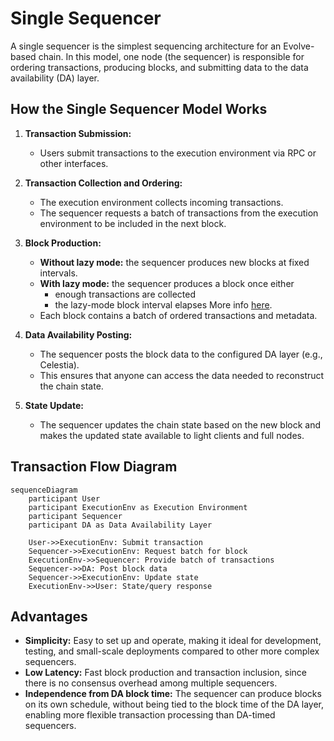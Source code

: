 # Single Sequencer

A single sequencer is the simplest sequencing architecture for an Evolve-based chain. In this model, one node (the sequencer) is responsible for ordering transactions, producing blocks, and submitting data to the data availability (DA) layer.

## How the Single Sequencer Model Works

1. **Transaction Submission:**
   - Users submit transactions to the execution environment via RPC or other interfaces.
2. **Transaction Collection and Ordering:**
   - The execution environment collects incoming transactions.
   - The sequencer requests a batch of transactions from the execution environment to be included in the next block.
3. **Block Production:**
   - **Without lazy mode:** the sequencer produces new blocks at fixed intervals.
   - **With lazy mode:** the sequencer produces a block once either  
     - enough transactions are collected  
     - the lazy-mode block interval elapses
    More info [here](../config.md#lazy-mode-lazy-aggregator).
   - Each block contains a batch of ordered transactions and metadata.

4. **Data Availability Posting:**
   - The sequencer posts the block data to the configured DA layer (e.g., Celestia).
   - This ensures that anyone can access the data needed to reconstruct the chain state.

5. **State Update:**
   - The sequencer updates the chain state based on the new block and makes the updated state available to light clients and full nodes.

## Transaction Flow Diagram

```mermaid
sequenceDiagram
    participant User
    participant ExecutionEnv as Execution Environment
    participant Sequencer
    participant DA as Data Availability Layer

    User->>ExecutionEnv: Submit transaction
    Sequencer->>ExecutionEnv: Request batch for block
    ExecutionEnv->>Sequencer: Provide batch of transactions
    Sequencer->>DA: Post block data
    Sequencer->>ExecutionEnv: Update state
    ExecutionEnv->>User: State/query response
```

## Advantages

- **Simplicity:** Easy to set up and operate, making it ideal for development, testing, and small-scale deployments compared to other more complex sequencers.
- **Low Latency:** Fast block production and transaction inclusion, since there is no consensus overhead among multiple sequencers.
- **Independence from DA block time:** The sequencer can produce blocks on its own schedule, without being tied to the block time of the DA layer, enabling more flexible transaction processing than DA-timed sequencers.
